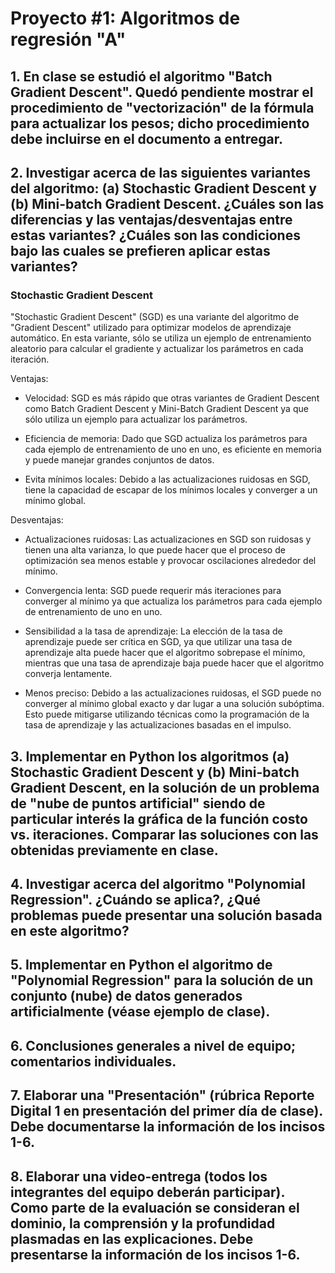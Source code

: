 # Proyecto #1: Algoritmos de regresión "A"

## 1. En clase se estudió el algoritmo "Batch Gradient Descent". Quedó pendiente mostrar el procedimiento de "vectorización" de la fórmula para actualizar los pesos; dicho procedimiento debe incluirse en el documento a entregar.

## 2. Investigar acerca de las siguientes variantes del algoritmo: (a) Stochastic Gradient Descent y (b) Mini-batch Gradient Descent. ¿Cuáles son las diferencias y las ventajas/desventajas entre estas variantes? ¿Cuáles son las condiciones bajo las cuales se prefieren aplicar estas variantes?

### Stochastic Gradient Descent

"Stochastic Gradient Descent" (SGD) es una variante del algoritmo de "Gradient Descent" utilizado para optimizar modelos de aprendizaje automático. En esta variante, sólo se utiliza un ejemplo de entrenamiento aleatorio para calcular el gradiente y actualizar los parámetros en cada iteración.

Ventajas:

- Velocidad: SGD es más rápido que otras variantes de Gradient Descent como Batch Gradient Descent y Mini-Batch Gradient Descent ya que sólo utiliza un ejemplo para actualizar los parámetros.

- Eficiencia de memoria: Dado que SGD actualiza los parámetros para cada ejemplo de entrenamiento de uno en uno, es eficiente en memoria y puede manejar grandes conjuntos de datos.

- Evita mínimos locales: Debido a las actualizaciones ruidosas en SGD, tiene la capacidad de escapar de los mínimos locales y converger a un mínimo global.

Desventajas:

- Actualizaciones ruidosas: Las actualizaciones en SGD son ruidosas y tienen una alta varianza, lo que puede hacer que el proceso de optimización sea menos estable y provocar oscilaciones alrededor del mínimo.

- Convergencia lenta: SGD puede requerir más iteraciones para converger al mínimo ya que actualiza los parámetros para cada ejemplo de entrenamiento de uno en uno.

- Sensibilidad a la tasa de aprendizaje: La elección de la tasa de aprendizaje puede ser crítica en SGD, ya que utilizar una tasa de aprendizaje alta puede hacer que el algoritmo sobrepase el mínimo, mientras que una tasa de aprendizaje baja puede hacer que el algoritmo converja lentamente.

- Menos preciso: Debido a las actualizaciones ruidosas, el SGD puede no converger al mínimo global exacto y dar lugar a una solución subóptima. Esto puede mitigarse utilizando técnicas como la programación de la tasa de aprendizaje y las actualizaciones basadas en el impulso.

## 3. Implementar en Python los algoritmos (a) Stochastic Gradient Descent y (b) Mini-batch Gradient Descent, en la solución de un problema de "nube de puntos artificial" siendo de particular interés la gráfica de la función costo vs. iteraciones. Comparar las soluciones con las obtenidas previamente en clase.

## 4. Investigar acerca del algoritmo "Polynomial Regression". ¿Cuándo se aplica?, ¿Qué problemas puede presentar una solución basada en este algoritmo?

## 5. Implementar en Python el algoritmo de "Polynomial Regression" para la solución de un conjunto (nube) de datos generados artificialmente (véase ejemplo de clase).

## 6. Conclusiones generales a nivel de equipo; comentarios individuales.

## 7. Elaborar una "Presentación" (rúbrica Reporte Digital 1 en presentación del primer día de clase). Debe documentarse la información de los incisos 1-6.

## 8. Elaborar una video-entrega (todos los integrantes del equipo deberán participar). Como parte de la evaluación se consideran el dominio, la comprensión y la profundidad plasmadas en las explicaciones. Debe presentarse la información de los incisos 1-6.

